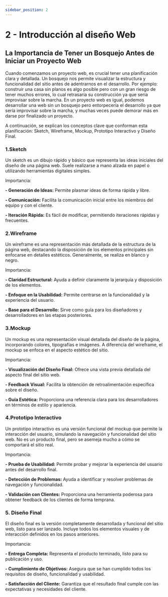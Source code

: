 ```yaml
---
sidebar_position: 2
---
```


# 2 - Introducción al diseño Web

## La Importancia de Tener un Bosquejo Antes de Iniciar un Proyecto Web

Cuando comenzamos un proyecto web, es crucial tener una planificación clara y detallada. Un bosquejo nos permite visualizar la estructura y funcionalidad del sitio antes de adentrarnos en el desarrollo. Por ejemplo: construir una casa sin planos es algo posible pero con un gran riesgo de tener muchos errores, lo cual retrasaría su construcción ya que seria improvisar sobre la marcha. En un proyecto web es igual, podemos desarrollar una web sin un bosquejo pero entorpecería el desarrollo ya que sería improvisar sobre la marcha, y muchas veces puede demorar más en darse por finalizado un proyecto.

A continuación, se explican los conceptos clave que conforman esta planificación: Sketch, Wireframe, Mockup, Prototipo Interactivo y Diseño Final.

### 1.Sketch

Un sketch es un dibujo rápido y básico que representa las ideas iniciales del diseño de una página web. Suele realizarse a mano alzada en papel o utilizando herramientas digitales simples.

Importancia:

**- Generación de Ideas:** Permite plasmar ideas de forma rápida y libre.

**- Comunicación:** Facilita la comunicación inicial entre los miembros del equipo y con el cliente.

**- Iteración Rápida:** Es fácil de modificar, permitiendo iteraciones rápidas y frecuentes.


### 2.Wireframe

Un wireframe es una representación más detallada de la estructura de la página web, destacando la disposición de los elementos principales sin enfocarse en detalles estéticos. Generalmente, se realiza en blanco y negro.

Importancia:

**- Claridad Estructural:** Ayuda a definir claramente la jerarquía y disposición de los elementos.

**- Enfoque en la Usabilidad:** Permite centrarse en la funcionalidad y la experiencia del usuario.

**- Base para el Desarrollo:** Sirve como guía para los diseñadores y desarrolladores en las etapas posteriores.

### 3.Mockup

Un mockup es una representación visual detallada del diseño de la página, incorporando colores, tipografías e imágenes. A diferencia del wireframe, el mockup se enfoca en el aspecto estético del sitio.

Importancia:

**- Visualización del Diseño Final:** Ofrece una vista previa detallada del aspecto final del sitio web.

**- Feedback Visual:** Facilita la obtención de retroalimentación específica sobre el diseño.

**- Guía Estética:** Proporciona una referencia clara para los desarrolladores en términos de estilo y apariencia.

### 4.Prototipo Interactivo

Un prototipo interactivo es una versión funcional del mockup que permite la interacción del usuario, simulando la navegación y funcionalidad del sitio web. No es un producto final, pero se asemeja mucho a cómo se comportará el sitio real.

Importancia:

**- Prueba de Usabilidad:** Permite probar y mejorar la experiencia del usuario antes del desarrollo final.

**- Detección de Problemas:** Ayuda a identificar y resolver problemas de navegación y funcionalidad.

**- Validación con Clientes:** Proporciona una herramienta poderosa para obtener feedback de los clientes de forma temprana.

### 5. Diseño Final

El diseño final es la versión completamente desarrollada y funcional del sitio web, listo para ser lanzado. Incluye todos los elementos visuales y de interacción definidos en los pasos anteriores.

Importancia: 

**- Entrega Completa:** Representa el producto terminado, listo para su publicación y uso.

**- Cumplimiento de Objetivos:** Asegura que se han cumplido todos los requisitos de diseño, funcionalidad y usabilidad.

**- Satisfacción del Cliente:** Garantiza que el resultado final cumple con las expectativas y necesidades del cliente.

